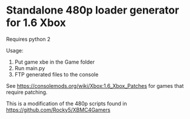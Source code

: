 # Standalone 480p loader generator for 1.6 Xbox

Requires python 2

Usage:

1. Put game xbe in the Game folder
2. Run main.py
3. FTP generated files to the console

See https://consolemods.org/wiki/Xbox:1.6_Xbox_Patches for games that require patching.

This is a modification of the 480p scripts found in https://github.com/Rocky5/XBMC4Gamers
